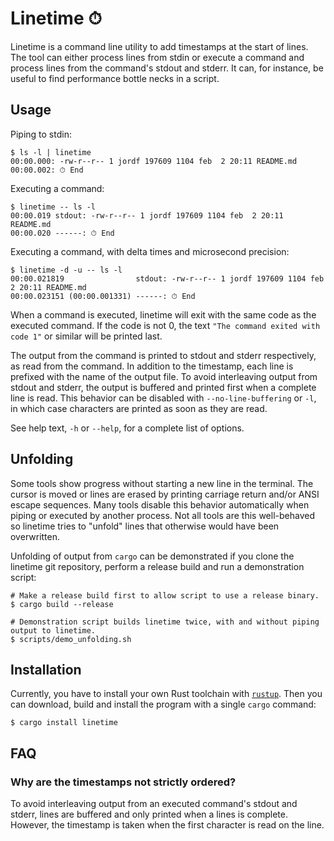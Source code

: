 # Linetime ⏱

Linetime is a command line utility to add timestamps at the start of lines. The tool can either
process lines from stdin or execute a command and process lines from the command's stdout and
stderr. It can, for instance, be useful to find performance bottle necks in a script.

## Usage
Piping to stdin:
```
$ ls -l | linetime
00:00.000: -rw-r--r-- 1 jordf 197609 1104 feb  2 20:11 README.md
00:00.002: ⏱ End
```

Executing a command:
```
$ linetime -- ls -l
00:00.019 stdout: -rw-r--r-- 1 jordf 197609 1104 feb  2 20:11 README.md
00:00.020 ------: ⏱ End
```

Executing a command, with delta times and microsecond precision:
```
$ linetime -d -u -- ls -l
00:00.021819                stdout: -rw-r--r-- 1 jordf 197609 1104 feb  2 20:11 README.md
00:00.023151 (00:00.001331) ------: ⏱ End
```

When a command is executed, linetime will exit with the same code as the executed command. If the
code is not 0, the text `"The command exited with code 1"` or similar will be printed last.

The output from the command is printed to stdout and stderr respectively, as read from the command.
In addition to the timestamp, each line is prefixed with the name of the output file. To avoid
interleaving output from stdout and stderr, the output is buffered and printed first when a complete
line is read. This behavior can be disabled with `--no-line-buffering` or `-l`, in which case
characters are printed as soon as they are read.

See help text, `-h` or `--help`, for a complete list of options.

## Unfolding
Some tools show progress without starting a new line in the terminal. The cursor is moved or lines
are erased by printing carriage return and/or ANSI escape sequences. Many tools disable this
behavior automatically when piping or executed by another process. Not all tools are this
well-behaved so linetime tries to "unfold" lines that otherwise would have been overwritten.

Unfolding of output from `cargo` can be demonstrated if you clone the linetime git repository,
perform a release build and run a demonstration script: 
```
# Make a release build first to allow script to use a release binary.
$ cargo build --release

# Demonstration script builds linetime twice, with and without piping output to linetime.
$ scripts/demo_unfolding.sh
```

## Installation
Currently, you have to install your own Rust toolchain with
[`rustup`](https://www.rust-lang.org/tools/install). Then you can download, build and install the
program with a single `cargo` command:
```
$ cargo install linetime
```

## FAQ

### Why are the timestamps not strictly ordered?
To avoid interleaving output from an executed command's stdout and stderr, lines are buffered and
only printed when a lines is complete. However, the timestamp is taken when the first character is
read on the line.
